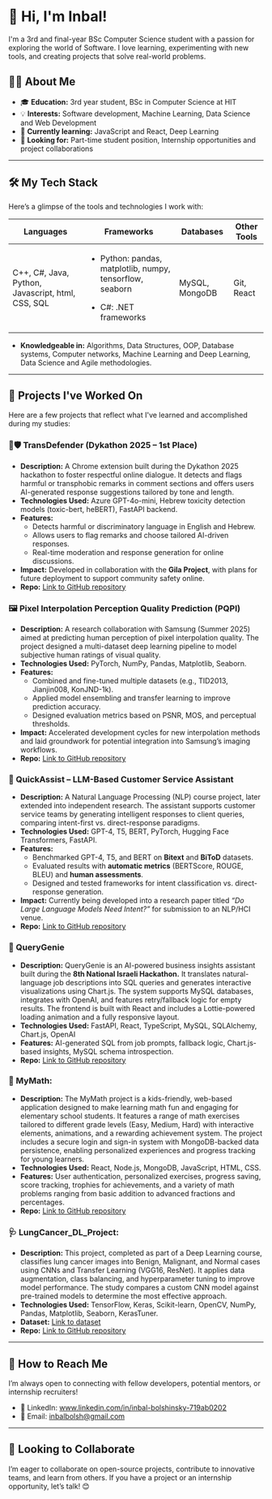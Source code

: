 # 👋 Hi, I'm Inbal!

I'm a 3rd and final-year BSc Computer Science student with a passion for exploring the world of Software. I love learning, experimenting with new tools, and creating projects that solve real-world problems.

## 👨‍🎓 About Me

- 🎓 **Education:** 3rd year student, BSc in Computer Science at HIT
- 💡 **Interests:** Software development, Machine Learning, Data Science and Web Development
- 🌱 **Currently learning:** JavaScript and React, Deep Learning
- 👯 **Looking for:** Part-time student position, Internship opportunities and project collaborations

---

## 🛠️ My Tech Stack

Here’s a glimpse of the tools and technologies I work with:

| **Languages**  | **Frameworks**  | **Databases**  | **Other Tools**  |
|----------------|-----------------|----------------|------------------|
| C++, C#, Java, Python, Javascript, html, CSS, SQL | <ul><li>Python: pandas, matplotlib, numpy, tensorflow, seaborn </li></ul> <ul><li>C#: .NET frameworks</li>| MySQL, MongoDB | Git, React |

- **Knowledgeable in:** Algorithms, Data Structures, OOP, Database systems, Computer networks, Machine Learning and Deep Learning, Data Science and Agile methodologies.
  
---

## 🌟 Projects I've Worked On

Here are a few projects that reflect what I've learned and accomplished during my studies:

### 🌈🛡️ TransDefender (Dykathon 2025 – 1st Place)   
- **Description:** A Chrome extension built during the Dykathon 2025 hackathon to foster respectful online dialogue. It detects and flags harmful or transphobic remarks in comment sections and offers users AI-generated response suggestions tailored by tone and length.  
- **Technologies Used:** Azure GPT-4o-mini, Hebrew toxicity detection models (toxic-bert, heBERT), FastAPI backend.  
- **Features:**  
  - Detects harmful or discriminatory language in English and Hebrew.  
  - Allows users to flag remarks and choose tailored AI-driven responses.  
  - Real-time moderation and response generation for online discussions.  
- **Impact:** Developed in collaboration with the **Gila Project**, with plans for future deployment to support community safety online.
- **Repo:** [Link to GitHub repository](https://github.com/dykeathon/Transparency)


### 🖼️ Pixel Interpolation Perception Quality Prediction (PQPI)  
- **Description:** A research collaboration with Samsung (Summer 2025) aimed at predicting human perception of pixel interpolation quality. The project designed a multi-dataset deep learning pipeline to model subjective human ratings of visual quality.  
- **Technologies Used:** PyTorch, NumPy, Pandas, Matplotlib, Seaborn.  
- **Features:**  
  - Combined and fine-tuned multiple datasets (e.g., TID2013, Jianjin008, KonJND-1k).  
  - Applied model ensembling and transfer learning to improve prediction accuracy.  
  - Designed evaluation metrics based on PSNR, MOS, and perceptual thresholds.  
- **Impact:** Accelerated development cycles for new interpolation methods and laid groundwork for potential integration into Samsung’s imaging workflows.
- **Repo:** [Link to GitHub repository](https://github.com/orgs/HITProjects/teams/pixelquality)


### 🤖 QuickAssist – LLM-Based Customer Service Assistant  
- **Description:** A Natural Language Processing (NLP) course project, later extended into independent research. The assistant supports customer service teams by generating intelligent responses to client queries, comparing intent-first vs. direct-response paradigms.  
- **Technologies Used:** GPT-4, T5, BERT, PyTorch, Hugging Face Transformers, FastAPI.  
- **Features:**  
  - Benchmarked GPT-4, T5, and BERT on **Bitext** and **BiToD** datasets.  
  - Evaluated results with **automatic metrics** (BERTScore, ROUGE, BLEU) and **human assessments**.  
  - Designed and tested frameworks for intent classification vs. direct-response generation.  
- **Impact:** Currently being developed into a research paper titled *“Do Large Language Models Need Intent?”* for submission to an NLP/HCI venue.
- **Repo:** [Link to GitHub repository](https://github.com/shaniKupiec/QuickAssist)


### 🧞 QueryGenie
- **Description:** QueryGenie is an AI-powered business insights assistant built during the **8th National Israeli Hackathon.** It translates natural-language job descriptions into SQL queries and generates interactive visualizations using Chart.js. The system supports MySQL databases, integrates with OpenAI, and features retry/fallback logic for empty results. The frontend is built with React and includes a Lottie-powered loading animation and a fully responsive layout.
- **Technologies Used:** FastAPI, React, TypeScript, MySQL, SQLAlchemy, Chart.js, OpenAI
- **Features:** AI-generated SQL from job prompts, fallback logic, Chart.js-based insights, MySQL schema introspection.
- **Repo:** [Link to GitHub repository](https://github.com/InbalBolshinsky/QueryGenie)


### 🧮 MyMath:
- **Description:** The MyMath project is a kids-friendly, web-based application designed to make learning math fun and engaging for elementary school students. It features a range of math exercises tailored to different grade levels (Easy, Medium, Hard) with interactive elements, animations, and a rewarding achievement system. The project includes a secure login and sign-in system with MongoDB-backed data persistence, enabling personalized experiences and progress tracking for young learners.
- **Technologies Used:** React, Node.js, MongoDB, JavaScript, HTML, CSS.
- **Features:** User authentication, personalized exercises, progress saving, score tracking, trophies for achievements, and a variety of math problems ranging from basic addition to advanced fractions and percentages.
- **Repo:** [Link to GitHub repository](https://github.com/InbalBolshinsky/MyMath)


### 🩺 LungCancer_DL_Project:
- **Description:** This project, completed as part of a Deep Learning course, classifies lung cancer images into Benign, Malignant, and Normal cases using CNNs and Transfer Learning (VGG16, ResNet). It applies data augmentation, class balancing, and hyperparameter tuning to improve model performance. The study compares a custom CNN model against pre-trained models to determine the most effective approach.
- **Technologies Used:** TensorFlow, Keras, Scikit-learn, OpenCV, NumPy, Pandas, Matplotlib, Seaborn, KerasTuner.
- **Dataset:** [Link to dataset](https://www.kaggle.com/datasets/adityamahimkar/iqothnccd-lung-cancer-dataset/data)
- **Repo:** [Link to GitHub repository](https://github.com/InbalBolshinsky/LungCancer_DL_Project)

---

## 💼 How to Reach Me

I’m always open to connecting with fellow developers, potential mentors, or internship recruiters!

- 💼 LinkedIn: www.linkedin.com/in/inbal-bolshinsky-719ab0202
- 📧 Email: inbalbolsh@gmail.com

---

## 🤝 Looking to Collaborate

I’m eager to collaborate on open-source projects, contribute to innovative teams, and learn from others. If you have a project or an internship opportunity, let’s talk! 😊
